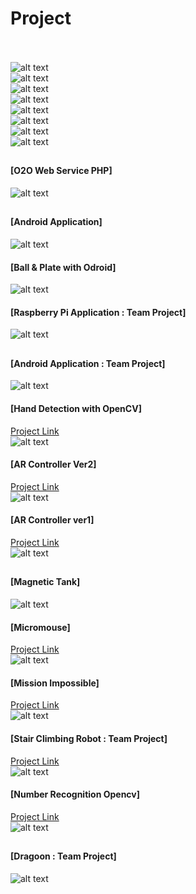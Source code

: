 # Project
<br><br>
![alt text](images/gif2.gif)
<br>
![alt text](images/gif3.gif)
<br>
![alt text](images/gif4.gif)
<br>
![alt text](images/gif5.gif)
<br>
![alt text](images/gif6.gif)
<br>
![alt text](images/gif7.gif)
<br>
![alt text](images/gif8.gif)
<br>
![alt text](images/gif9.gif)
<br>



##
#### [O2O Web Service PHP]
![alt text](images/img18.PNG)
<br>


##
#### [Android Application]
![alt text](images/img17.PNG)
<br>
#### [Ball & Plate with Odroid]
![alt text](images/img16.PNG)
<br>
#### [Raspberry Pi Application : Team Project]
![alt text](images/img15.PNG)
<br>


##
#### [Android Application : Team Project]
![alt text](images/img14.PNG)
<br>
#### [Hand Detection with OpenCV]
[Project Link](./Hand_Detection_with_OpenCV&Magnetic_Lift)
<br>
![alt text](images/img10.PNG)
<br>
#### [AR Controller Ver2]
[Project Link](./AR_Controller_Ver2)
<br>
![alt text](images/img9.PNG)
<br>
#### [AR Controller ver1]
[Project Link](./AR_Controller_Ver1)
<br>
![alt text](images/img8.PNG)
<br>

##
#### [Magnetic Tank]
![alt text](images/img13.PNG)
<br>
#### [Micromouse]
[Project Link](./Micromouse)
<br>
![alt text](images/img7.PNG)
<br>
#### [Mission Impossible]
[Project Link](./Mission_Impossible_Ghost_Protocol)
<br>
![alt text](images/img6.PNG)
<br>

#### [Stair Climbing Robot : Team Project]
[Project Link](./Stair_Climbing_Robot)
<br>
![alt text](images/img4.PNG)
<br>

#### [Number Recognition Opencv]
[Project Link](./Number_Recognition_OpenCV)
<br>
![alt text](images/img1.PNG)
<br>



##
#### [Dragoon : Team Project]
![alt text](images/img12.PNG)

